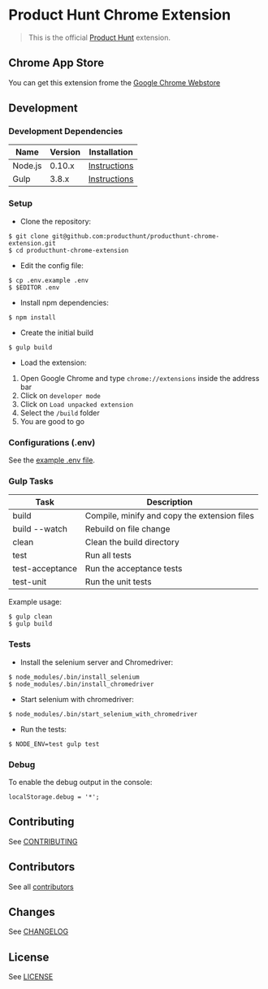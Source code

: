 # Product Hunt Chrome Extension

> This is the official [Product Hunt](http://www.producthunt.com) extension.

## Chrome App Store

You can get this extension frome the [Google Chrome Webstore](https://chrome.google.com/webstore/detail/product-hunt/likjafohlgffamccflcidmedfongmkee)

## Development

### Development Dependencies

| Name                | Version | Installation                                                                       |
| --------------------|---------|------------------------------------------------------------------------------------|
| Node.js             | 0.10.x  | [Instructions](http://nodejs.org/download/)                                        |
| Gulp                | 3.8.x   | [Instructions](https://github.com/gulpjs/gulp/blob/master/docs/getting-started.md) |

### Setup

* Clone the repository:

```
$ git clone git@github.com:producthunt/producthunt-chrome-extension.git
$ cd producthunt-chrome-extension
```

* Edit the config file:

```
$ cp .env.example .env
$ $EDITOR .env
```

* Install npm dependencies:

```
$ npm install
```

* Create the initial build

```
$ gulp build
```

* Load the extension:

1. Open Google Chrome and type `chrome://extensions` inside the address bar
1. Click on `developer mode`
1. Click on `Load unpacked extension`
1. Select the `/build` folder
1. You are good to go

### Configurations (.env)

See the [example .env file](.env.example).

### Gulp Tasks

| Task                | Description                                   |
| --------------------|-----------------------------------------------|
| build               | Compile, minify and copy the extension files  |
| build --watch       | Rebuild on file change                        |
| clean               | Clean the build directory                     |
| test                | Run all tests                                 |
| test-acceptance     | Run the acceptance tests                      |
| test-unit           | Run the unit tests                            |

Example usage:

```
$ gulp clean
$ gulp build
```

### Tests

* Install the selenium server and Chromedriver:

```
$ node_modules/.bin/install_selenium
$ node_modules/.bin/install_chromedriver
```

* Start selenium with chromedriver:

```
$ node_modules/.bin/start_selenium_with_chromedriver
```

* Run the tests:

```
$ NODE_ENV=test gulp test
```

### Debug

To enable the debug output in the console:

```
localStorage.debug = '*';
```

## Contributing

See [CONTRIBUTING](CONTRIBUTING.md)

## Contributors

See all [contributors](https://github.com/producthunt/producthunt-chrome-extension/graphs/contributors)

## Changes

See [CHANGELOG](CHANGELOG.md)

## License

See [LICENSE](LICENSE)
